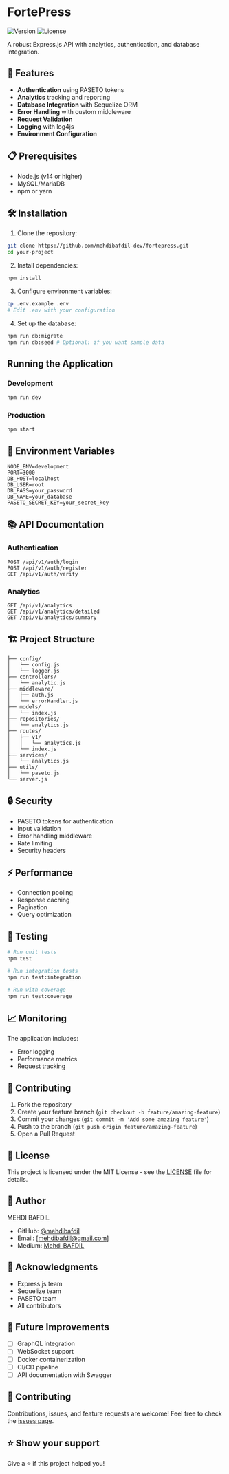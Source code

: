 # FortePress
![Version](https://img.shields.io/badge/version-1.0.0-blue.svg)
![License](https://img.shields.io/badge/license-MIT-green.svg)

A robust Express.js API with analytics, authentication, and database integration.

## 🚀 Features

- **Authentication** using PASETO tokens
- **Analytics** tracking and reporting
- **Database Integration** with Sequelize ORM
- **Error Handling** with custom middleware
- **Request Validation**
- **Logging** with log4js
- **Environment Configuration**

## 📋 Prerequisites

- Node.js (v14 or higher)
- MySQL/MariaDB
- npm or yarn

## 🛠️ Installation

1. Clone the repository:
```bash
git clone https://github.com/mehdibafdil-dev/fortepress.git
cd your-project
```

2. Install dependencies:
```bash
npm install
```

3. Configure environment variables:
```bash
cp .env.example .env
# Edit .env with your configuration
```

4. Set up the database:
```bash
npm run db:migrate
npm run db:seed # Optional: if you want sample data
```

## Running the Application

### Development
```bash
npm run dev
```

### Production
```bash
npm start
```

## 🔑 Environment Variables

```env
NODE_ENV=development
PORT=3000
DB_HOST=localhost
DB_USER=root
DB_PASS=your_password
DB_NAME=your_database
PASETO_SECRET_KEY=your_secret_key
```

## 📚 API Documentation

### Authentication
```http
POST /api/v1/auth/login
POST /api/v1/auth/register
GET /api/v1/auth/verify
```

### Analytics
```http
GET /api/v1/analytics
GET /api/v1/analytics/detailed
GET /api/v1/analytics/summary
```

## 🏗️ Project Structure

```
├── config/
│   └── config.js
│   └── logger.js
├── controllers/
│   └── analytic.js
├── middleware/
│   ├── auth.js
│   └── errorHandler.js
├── models/
│   └── index.js
├── repositories/
│   └── analytics.js
├── routes/
│   ├── v1/
│   │   └── analytics.js
│   └── index.js
├── services/
│   └── analytics.js
├── utils/
│   └── paseto.js
└── server.js
```

## 🔒 Security

- PASETO tokens for authentication
- Input validation
- Error handling middleware
- Rate limiting
- Security headers

## ⚡ Performance

- Connection pooling
- Response caching
- Pagination
- Query optimization

## 🧪 Testing

```bash
# Run unit tests
npm test

# Run integration tests
npm run test:integration

# Run with coverage
npm run test:coverage
```

## 📈 Monitoring

The application includes:
- Error logging
- Performance metrics
- Request tracking

## 🤝 Contributing

1. Fork the repository
2. Create your feature branch (`git checkout -b feature/amazing-feature`)
3. Commit your changes (`git commit -m 'Add some amazing feature'`)
4. Push to the branch (`git push origin feature/amazing-feature`)
5. Open a Pull Request

## 📄 License

This project is licensed under the MIT License - see the [LICENSE](LICENSE) file for details.

## 👤 Author

MEHDI BAFDIL
- GitHub: [@mehdibafdil](https://github.com/mehdibafdil-dev)
- Email: [mehdibafdil@gmail.com]
- Medium: [Mehdi BAFDIL](https://medium.com/@mehdibafdil)

## 🙏 Acknowledgments

- Express.js team
- Sequelize team
- PASETO team
- All contributors

## 🔮 Future Improvements

- [ ] GraphQL integration
- [ ] WebSocket support
- [ ] Docker containerization
- [ ] CI/CD pipeline
- [ ] API documentation with Swagger

## 🤝 Contributing

Contributions, issues, and feature requests are welcome! Feel free to check the [issues page](https://github.com/mehdibafdil-dev/fortepress/issues).

## ⭐ Show your support

Give a ⭐️ if this project helped you!
